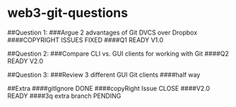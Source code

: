 # web3-git-questions

##Question 1:
###Argue 2 advantages of Git DVCS over Dropbox
####COPYRIGHT ISSUES FIXED
####Q1 READY V1.0

##Question 2:
###Compare CLI vs. GUI clients for working with Git
####Q2 READY V2.0

##Question 3:
###Review 3 different GUI Git clients
####half way

##Extra
####gitIgnore DONE
####copyRight Issue CLOSE
####V2.0 READY
####3q extra branch PENDING
